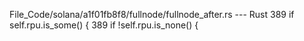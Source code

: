 File_Code/solana/a1f01fb8f8/fullnode/fullnode_after.rs --- Rust
389         if self.rpu.is_some() {                                                                                                                          389         if !self.rpu.is_none() {

